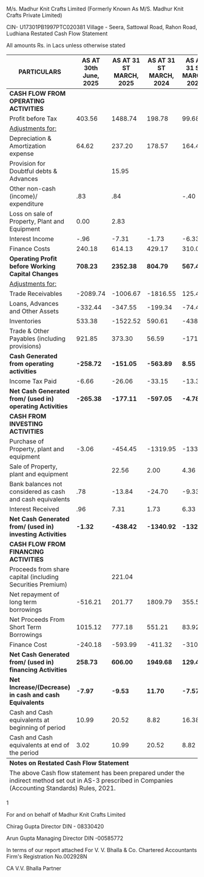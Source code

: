 M/s. Madhur Knit Crafts Limited
(Formerly Known As M/S. Madhur Knit Crafts Private Limited)

CIN- U17301PB1997PTC020381
Village - Seera, Sattowal Road, Rahon Road, Ludhiana
Restated Cash Flow Statement

All amounts Rs. in Lacs unless otherwise stated

<table><thead><tr><th>PARTICULARS</th><th>AS AT 30th June, 2025</th><th>AS AT 31 ST MARCH, 2025</th><th>AS AT 31 ST MARCH, 2024</th><th>AS AT 31 ST MARCH, 2023</th></tr></thead><tbody><tr><td><strong>CASH FLOW FROM OPERATING ACTIVITIES</strong></td><td></td><td></td><td></td><td></td></tr><tr><td>Profit before Tax</td><td>403.56</td><td>1488.74</td><td>198.78</td><td>99.68</td></tr><tr><td><u>Adjustments for:</u></td><td></td><td></td><td></td><td></td></tr><tr><td>Depreciation & Amortization expense</td><td>64.62</td><td>237.20</td><td>178.57</td><td>164.47</td></tr><tr><td>Provision for Doubtful debts & Advances</td><td></td><td>15.95</td><td></td><td></td></tr><tr><td>Other non-cash (income)/ expenditure</td><td>.83</td><td>.84</td><td></td><td>-.40</td></tr><tr><td>Loss on sale of Property, Plant and Equipment</td><td>0.00</td><td>2.83</td><td></td><td></td></tr><tr><td>Interest Income</td><td>-.96</td><td>-7.31</td><td>-1.73</td><td>-6.33</td></tr><tr><td>Finance Costs</td><td>240.18</td><td>614.13</td><td>429.17</td><td>310.01</td></tr><tr><td><strong>Operating Profit before Working Capital Changes</strong></td><td><strong>708.23</strong></td><td><strong>2352.38</strong></td><td><strong>804.79</strong></td><td><strong>567.43</strong></td></tr><tr><td><u>Adjustments for:</u></td><td></td><td></td><td></td><td></td></tr><tr><td>Trade Receivables</td><td>-2089.74</td><td>-1006.67</td><td>-1816.55</td><td>125.48</td></tr><tr><td>Loans, Advances and Other Assets</td><td>-332.44</td><td>-347.55</td><td>-199.34</td><td>-74.46</td></tr><tr><td>Inventories</td><td>533.38</td><td>-1522.52</td><td>590.61</td><td>-438.68</td></tr><tr><td>Trade & Other Payables (including provisions)</td><td>921.85</td><td>373.30</td><td>56.59</td><td>-171.21</td></tr><tr><td><strong>Cash Generated from operating activities</strong></td><td><strong>-258.72</strong></td><td><strong>-151.05</strong></td><td><strong>-563.89</strong></td><td><strong>8.55</strong></td></tr><tr><td>Income Tax Paid</td><td>-6.66</td><td>-26.06</td><td>-33.15</td><td>-13.33</td></tr><tr><td><strong>Net Cash Generated from/ (used in) operating Activities</strong></td><td><strong>-265.38</strong></td><td><strong>-177.11</strong></td><td><strong>-597.05</strong></td><td><strong>-4.78</strong></td></tr><tr><td><strong>CASH FROM INVESTING ACTIVITIES</strong></td><td></td><td></td><td></td><td></td></tr><tr><td>Purchase of Property, plant and equipment</td><td>-3.06</td><td>-454.45</td><td>-1319.95</td><td>-133.55</td></tr><tr><td>Sale of Property, plant and equipment</td><td></td><td>22.56</td><td>2.00</td><td>4.36</td></tr><tr><td>Bank balances not considered as cash and cash equivalents</td><td>.78</td><td>-13.84</td><td>-24.70</td><td>-9.33</td></tr><tr><td>Interest Received</td><td>.96</td><td>7.31</td><td>1.73</td><td>6.33</td></tr><tr><td><strong>Net Cash Generated from/ (used in) investing Activities</strong></td><td><strong>-1.32</strong></td><td><strong>-438.42</strong></td><td><strong>-1340.92</strong></td><td><strong>-132.20</strong></td></tr><tr><td><strong>CASH FLOW FROM FINANCING ACTIVITIES</strong></td><td></td><td></td><td></td><td></td></tr><tr><td>Proceeds from share capital (including Securities Premium)</td><td></td><td>221.04</td><td></td><td></td></tr><tr><td>Net repayment of long term borrowings</td><td>-516.21</td><td>201.77</td><td>1809.79</td><td>355.50</td></tr><tr><td>Net Proceeds From Short Term Borrowings</td><td>1015.12</td><td>777.18</td><td>551.21</td><td>83.92</td></tr><tr><td>Finance Cost</td><td>-240.18</td><td>-593.99</td><td>-411.32</td><td>-310.01</td></tr><tr><td><strong>Net Cash Generated from/ (used in) financing Activities</strong></td><td><strong>258.73</strong></td><td><strong>606.00</strong></td><td><strong>1949.68</strong></td><td><strong>129.41</strong></td></tr><tr><td><strong>Net Increase/(Decrease) in cash and cash Equivalents</strong></td><td><strong>-7.97</strong></td><td><strong>-9.53</strong></td><td><strong>11.70</strong></td><td><strong>-7.57</strong></td></tr><tr><td>Cash and Cash equivalents at beginning of period</td><td>10.99</td><td>20.52</td><td>8.82</td><td>16.38</td></tr><tr><td>Cash and Cash equivalents at end of the period</td><td>3.02</td><td>10.99</td><td>20.52</td><td>8.82</td></tr></tbody><tfoot><tr><td colspan="5"><strong>Notes on Restated Cash Flow Statement</strong></td></tr><tr><td colspan="5">The above Cash flow statement has been prepared under the indirect method set out in AS-3 prescribed in Companies (Accounting Standards) Rules, 2021.</td></tr></tfoot></table>

1

For and on behalf of
Madhur Knit Crafts Limited

Chirag Gupta
Director
DIN - 08330420

Arun Gupta
Managing Director
DIN -00585772

In terms of our report attached
For V. V. Bhalla & Co.
Chartered Accountants
Firm's Registration No.002928N

CA V.V. Bhalla
Partner
